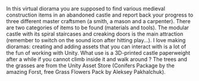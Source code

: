 In this virtual diorama you are supposed to find various medieval construction items in an abandoned castle and report back your progress to three different master craftsmen (a smith, a mason and a carpenter). There are two categories of items to be found (materials and tools). The modular castle with its spiral staircases and creaking doors is the main attraction (remember to switch on the sound icon after hitting play...). I love making dioramas: creating and adding assets that you can interact with is a lot of the fun of working with Unity. 
What use is a 3D-printed castle paperweight after a while if you cannot climb inside it and walk around ? 
The trees and the grasses are from the Unity Asset Store (Conifers Package by the amazing Forst, 
free Grass Flowers Pack by Aleksey Pakhalchuk). 

